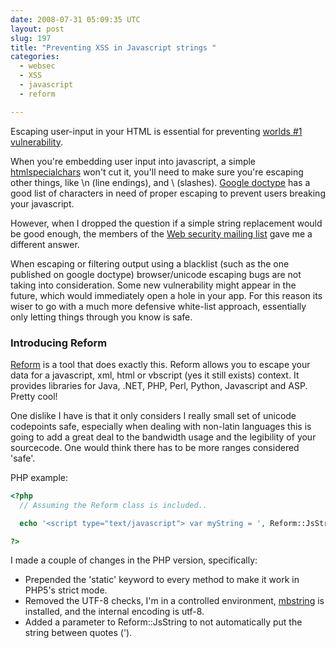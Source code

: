 ```yaml
---
date: 2008-07-31 05:09:35 UTC
layout: post
slug: 197
title: "Preventing XSS in Javascript strings "
categories:
  - websec
  - XSS
  - javascript
  - reform

---
```

<p>Escaping user-input in your HTML is essential for preventing <a href="http://en.wikipedia.org/wiki/Cross-site_scripting">worlds #1 vulnerability</a>.</p>

<p>When you're embedding user input into javascript, a simple <a href="http://www.php.net/htmlspecialchars">htmlspecialchars</a> won't cut it, you'll need to make sure you're escaping other things, like \n (line endings), and \ (slashes). <a href="http://code.google.com/p/doctype/wiki/ArticleXSSInJavaScript">Google doctype</a> has a good list of characters in need of proper escaping to prevent users breaking your javascript.</p>

<p>However, when I dropped the question if a simple string replacement would be good enough, the members of the <a href="http://www.webappsec.org/lists/websecurity/">Web security mailing list</a> gave me a different answer.</p>

<p>When escaping or filtering output using a blacklist (such as the one published on google doctype) browser/unicode escaping bugs are not taking into consideration. Some new vulnerability might appear in the future, which would immediately open a hole in your app. For this reason its wiser to go with a much more defensive white-list approach, essentially only letting things through you know is safe.</p>

<h3>Introducing Reform</h3>

<p><a href="https://www.owasp.org/index.php/Category:OWASP_Encoding_Project">Reform</a> is a tool that does exactly this. Reform allows you to escape your data for a javascript, xml, html or vbscript (yes it still exists) context. It provides libraries for Java, .NET, PHP, Perl, Python, Javascript and ASP. Pretty cool!</p>

<p>One dislike I have is that it only considers I really small set of unicode codepoints safe, especially when dealing with non-latin languages this is going to add a great deal to the bandwidth usage and the legibility of your sourcecode. One would think there has to be more ranges considered 'safe'.</p>

<p>PHP example:</p>

```php
<?php
  // Assuming the Reform class is included..

  echo '<script type="text/javascript"> var myString = ', Reform::JsString($userInput), '; </script>';

?>
```

<p>I made a couple of changes in the PHP version, specifically:</p>

<ul>
  <li>Prepended the 'static' keyword to every method to make it work in PHP5's strict mode.</li>
  <li>Removed the UTF-8 checks, I'm in a controlled environment, <a href="http://ca3.php.net/mbstring">mbstring</a> is installed, and the internal encoding is utf-8.</li>
  <li>Added a parameter to Reform::JsString to not automatically put the string between quotes (').</li>
</ul>
